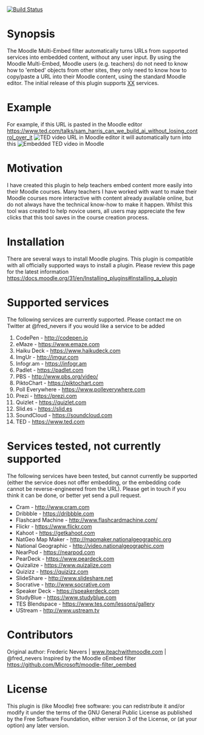 [![Build Status](https://travis-ci.org/frederic-nevers/moodle-filter_multiembed.svg?branch=master)](https://travis-ci.org/frederic-nevers/moodle-filter_multiembed)
# Synopsis

The Moodle Multi-Embed filter automatically turns URLs from supported services into embedded content, without any user input. By using the Moodle Multi-Embed, Moodle users (e.g. teachers) do not need to know how to 'embed' objects from other sites, they only need to know how to copy/paste a URL into their Moodle content, using the standard Moodle editor. The initial release of this plugin supports [XX](#Supported-services) services. 

# Example

For example, if this URL is pasted in the Moodle editor https://www.ted.com/talks/sam_harris_can_we_build_ai_without_losing_control_over_it 
![TED video URL in Moodle editor](http://iteachwithmoodle.com/assets/moodle-editor.png "TED video URL in Moodle editor") 
it will automatically turn into this
![Embedded TED video in Moodle](http://iteachwithmoodle.com/assets/embedded-ted-video-in-moodle.png "Embedded TED video in Moodle")

# Motivation

I have created this plugin to help teachers embed content more easily into their Moodle courses. Many teachers I have worked with want to make their Moodle courses more interactive with content already available online, but do not always have the technical know-how to make it happen. Whilst this tool was created to help novice users, all users may appreciate the few clicks that this tool saves in the course creation process.

# Installation

There are several ways to install Moodle plugins. This plugin is compatible with all officially supported ways to install a plugin. Please review this page for the latest information https://docs.moodle.org/31/en/Installing_plugins#Installing_a_plugin

# Supported services

The following services are currently supported. Please contact me on Twitter at @fred_nevers if you would like a service to be added
   1. CodePen - http://codepen.io
   2. eMaze - https://www.emaze.com
   3. Haiku Deck - https://www.haikudeck.com
   4. ImgUr - http://imgur.com
   5. Infogr.am - https://infogr.am
   6. Padlet - https://padlet.com
   7. PBS - http://www.pbs.org/video/
   8. PiktoChart - https://piktochart.com
   9. Poll Everywhere - https://www.polleverywhere.com
   10. Prezi - https://prezi.com
   11. Quizlet - https://quizlet.com
   12. Slid.es - https://slid.es
   13. SoundCloud - https://soundcloud.com
   14. TED - https://www.ted.com

# Services tested, not currently supported

The following services have been tested, but cannot currently be supported (either the service does not offer embedding, or the embedding code cannot be reverse-engineered from the URL). Please get in touch if you think it can be done, or better yet send a pull request.
   * Cram - http://www.cram.com
   * Dribbble - https://dribbble.com 
   * Flashcard Machine - http://www.flashcardmachine.com/
   * Flickr - https://www.flickr.com
   * Kahoot - https://getkahoot.com
   * NatGeo Map Maker - http://mapmaker.nationalgeographic.org
   * National Geographic - http://video.nationalgeographic.com
   * NearPod - https://nearpod.com
   * PearDeck - https://www.peardeck.com
   * Quizalize - https://www.quizalize.com
   * Quizizz - https://quizizz.com
   * SlideShare - http://www.slideshare.net
   * Socrative - http://www.socrative.com
   * Speaker Deck - https://speakerdeck.com
   * StudyBlue - https://www.studyblue.com
   * TES Blendspace - https://www.tes.com/lessons/gallery
   * UStream - http://www.ustream.tv

# Contributors

Original author: Frederic Nevers | www.iteachwithmoodle.com | @fred_nevers
Inspired by the Moodle oEmbed filter https://github.com/Microsoft/moodle-filter_oembed

# License

This plugin is (like Moodle) free software: you can redistribute it and/or modify it under the terms of the GNU General Public License as published by the Free Software Foundation, either version 3 of the License, or (at your option) any later version.
